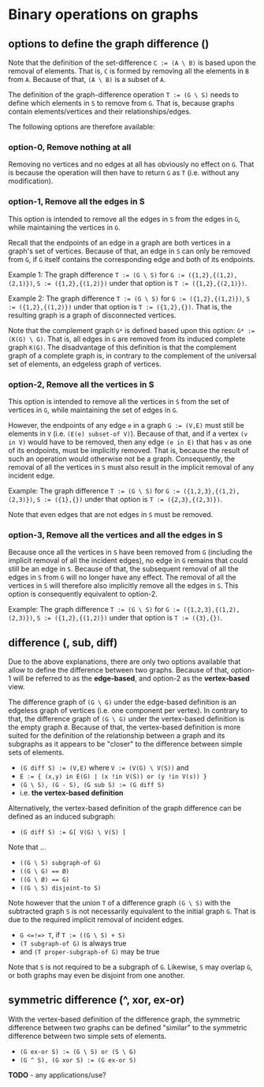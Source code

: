 
<!-- ======================================================================= -->
# Binary operations on graphs

<!-- ======================================================================= -->
## options to define the graph difference (\)

Note that the definition of the set-difference `C := (A \ B)` is based upon
the removal of elements. That is, `C` is formed by removing all the elements
in `B` from `A`. Because of that, `(A \ B)` is a subset of `A`.

The definition of the graph-difference operation `T := (G \ S)` needs to
define which elements in `S` to remove from `G`. That is, because graphs
contain elements/vertices and their relationships/edges.

The following options are therefore available:

### option-0, Remove nothing at all

Removing no vertices and no edges at all has obviously no effect on `G`. That
is because the operation will then have to return `G` as `T` (i.e. without any
modification).

### option-1, Remove all the edges in S

This option is intended to remove all the edges in `S` from the edges in `G`,
while maintaining the vertices in `G`.

Recall that the endpoints of an edge in a graph are both vertices in a graph's
set of vertices. Because of that, an edge in `S` can only be removed from `G`,
if `G` itself contains the corresponding edge and both of its endpoints.

Example 1: The graph difference `T := (G \ S)` for `G := ({1,2},{(1,2),(2,1)})`,
`S := ({1,2},{(1,2)})` under that option is `T := ({1,2},{(2,1)})`.

Example 2: The graph difference `T := (G \ S)` for `G := ({1,2},{(1,2)})`,
`S := ({1,2},{(1,2)})` under that option is `T := ({1,2},{})`. That is, the
resulting graph is a graph of disconnected vertices.

Note that the complement graph `G*` is defined based upon this option:
`G* := (K(G) \ G)`. That is, all edges in `G` are removed from its induced
complete graph `K(G)`. The disadvantage of this definition is that the
complement graph of a complete graph is, in contrary to the complement of
the universal set of elements, an edgeless graph of vertices.

### option-2, Remove all the vertices in S

This option is intended to remove all the vertices in `S` from the set of
vertices in `G`, while maintaining the set of edges in `G`.

However, the endpoints of any edge `e` in a graph `G := (V,E)` must still be
elements in `V` (i.e. `(E(e) subset-of V)`). Because of that, and if a vertex
`(v in V)` would have to be removed, then any edge `(e in E)` that has `v` as
one of its endpoints, must be implicitly removed. That is, because the result
of such an operation would otherwise not be a graph. Consequently, the removal
of all the vertices in `S` must also result in the implicit removal of any
incident edge.

Example: The graph difference `T := (G \ S)` for `G := ({1,2,3},{(1,2),(2,3)})`,
`S := ({1},{})` under that option is `T := ({2,3},{(2,3)})`.

Note that even edges that are not edges in `S` must be removed.

### option-3, Remove all the vertices and all the edges in S

Because once all the vertices in `S` have been removed from `G` (including the
implicit removal of all the incident edges), no edge in `G` remains that could
still be an edge in `S`. Because of that, the subsequent removal of all the
edges in `S` from `G` will no longer have any effect. The removal of all the
vertices in `S` will therefore also implicitly remove all the edges in `S`.
This option is consequently equivalent to option-2.

Example: The graph difference `T := (G \ S)` for `G := ({1,2,3},{(1,2),(2,3)})`,
`S := ({1,2},{(1,2)})` under that option is `T := ({3},{})`.

<!-- ======================================================================= -->
## difference (\, sub, diff)

Due to the above explanations, there are only two options available that allow
to define the difference between two graphs. Because of that, option-1 will be
referred to as the **edge-based**, and option-2 as the **vertex-based** view.

The difference graph of `(G \ G)` under the edge-based definition is an edgeless
graph of vertices (i.e. one component per vertex). In contrary to that, the
difference graph of `(G \ G)` under the vertex-based definition is the empty
graph `Ø`. Because of that, the vertex-based definition is more suited for the
definition of the relationship between a graph and its subgraphs as it appears
to be "closer" to the difference between simple sets of elements.

* `(G diff S) := (V,E)` where `V := (V(G) \ V(S))` and
* `E := { (x,y) in E(G) | (x !in V(S)) or (y !in V(s)) }`
* `(G \ S), (G - S), (G sub S) := (G diff S)`
* i.e. **the vertex-based definition**

Alternatively, the vertex-based definition of the graph difference can be
defined as an induced subgraph:

* `(G diff S) := G[ V(G) \ V(S) ]`

Note that ...

* `((G \ S) subgraph-of G)`
* `((G \ G) == Ø)`
* `((G \ Ø) == G)`
* `((G \ S) disjoint-to S)`

Note however that the union `T` of a difference graph `(G \ S)` with the
subtracted graph `S` is not necessarily equivalent to the initial graph `G`.
That is due to the required implicit removal of incident edges.

* `G <=!=> T`, if `T := ((G \ S) + S)`
* `(T subgraph-of G)` is always true
* and `(T proper-subgraph-of G)` may be true

Note that `S` is not required to be a subgraph of `G`. Likewise, `S` may
overlap `G`, or both graphs may even be disjoint from one another.

<!-- ======================================================================= -->
## symmetric difference (^, xor, ex-or)

With the vertex-based definition of the difference graph, the symmetric
difference between two graphs can be defined "similar" to the symmetric
difference between two simple sets of elements.

* `(G ex-or S) := (G \ S) or (S \ G)`
* `(G ^ S), (G xor S) := (G ex-or S)`

**TODO** - any applications/use?
